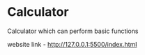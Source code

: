 # Calculator
Calculator which can perform basic functions 

website link -
http://127.0.0.1:5500/index.html
